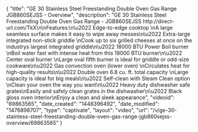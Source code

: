 {
    "title": "GE 30 Stainless Steel Freestanding Double Oven Gas Range JGB860SEJSS - Overview",
    "description": "GE 30  Stainless Steel Freestanding Double Oven Gas Range - JGB860SEJSS http:\/\/direct-url.com\/TkX\n\nFeatures:\n\u2022 Edge-to-edge cooktop \nA large seamless surface makes it easy to wipe away messes\n\u2022 Extra-large integrated non-stick griddle \nCook up to six grilled cheeses at once on the industrys largest integrated griddle\n\u2022 18000 BTU Power Boil burner \nBoil water fast with intense heat from this 18000 BTU burner\n\u2022 Center oval burner \nLarge oval fifth burner is ideal for griddle or odd-size cookware\n\u2022 Gas convection oven (lower oven) \nCirculates heat for high-quality results\n\u2022 Double oven 6.8 cu. ft. total capacity \nLarge capacity is ideal for big meals\n\u2022 Self-clean with Steam Clean option \nClean your oven the way you want\n\u2022 Heavy duty dishwasher safe grates\nEasily and safely clean grates in the dishwasher\n\u2022 Black gloss oven interior\nEnjoy a clean and sleek appearance",
    "videoid": "69863565",
    "date_created": "1448396492",
    "date_modified": "1476898707",
    "type": "captivate",
    "layout": "video",
    "url": "\/v\/ge-30-stainless-steel-freestanding-double-oven-gas-range-jgb860sejss-overview\/69863565"
}